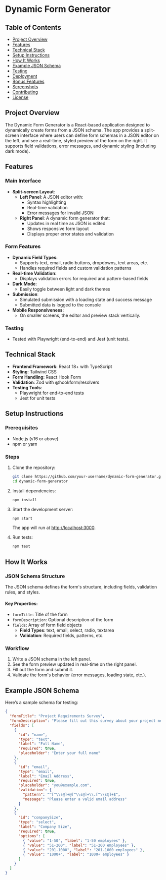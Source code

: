 # Dynamic Form Generator

## Table of Contents
- [Project Overview](#project-overview)
- [Features](#features)
- [Technical Stack](#technical-stack)
- [Setup Instructions](#setup-instructions)
- [How It Works](#how-it-works)
- [Example JSON Schema](#example-json-schema)
- [Testing](#testing)
- [Deployment](#deployment)
- [Bonus Features](#bonus-features)
- [Screenshots](#screenshots)
- [Contributing](#contributing)
- [License](#license)

## Project Overview
The Dynamic Form Generator is a React-based application designed to dynamically create forms from a JSON schema. The app provides a split-screen interface where users can define form schemas in a JSON editor on the left, and see a real-time, styled preview of the form on the right. It supports field validations, error messages, and dynamic styling (including dark mode).

## Features

### Main Interface
- **Split-screen Layout**:
  - **Left Panel**: A JSON editor with:
    - Syntax highlighting
    - Real-time validation
    - Error messages for invalid JSON
  - **Right Panel**: A dynamic form generator that:
    - Updates in real time as JSON is edited
    - Shows responsive form layout
    - Displays proper error states and validation

### Form Features
- **Dynamic Field Types**:
  - Supports text, email, radio buttons, dropdowns, text areas, etc.
  - Handles required fields and custom validation patterns
- **Real-time Validation**:
  - Displays validation errors for required and pattern-based fields
- **Dark Mode**:
  - Easily toggle between light and dark themes
- **Submission**:
  - Simulated submission with a loading state and success message
  - Submitted data is logged to the console
- **Mobile Responsiveness**:
  - On smaller screens, the editor and preview stack vertically.

### Testing
- Tested with Playwright (end-to-end) and Jest (unit tests).

## Technical Stack
- **Frontend Framework**: React 18+ with TypeScript
- **Styling**: Tailwind CSS
- **Form Handling**: React Hook Form
- **Validation**: Zod with @hookform/resolvers
- **Testing Tools**:
  - Playwright for end-to-end tests
  - Jest for unit tests

## Setup Instructions

### Prerequisites
- Node.js (v16 or above)
- npm or yarn

### Steps

1. Clone the repository:
    ```bash
    git clone https://github.com/your-username/dynamic-form-generator.git
    cd dynamic-form-generator
    ```
2. Install dependencies:
    ```bash
    npm install
    ```
3. Start the development server:
    ```bash
    npm start
    ```
    The app will run at [http://localhost:3000](http://localhost:5173).

4. Run tests:
    ```bash
    npm test
    ```

## How It Works

### JSON Schema Structure
The JSON schema defines the form's structure, including fields, validation rules, and styles.

#### Key Properties:
- `formTitle`: Title of the form
- `formDescription`: Optional description of the form
- `fields`: Array of form field objects
  - **Field Types**: text, email, select, radio, textarea
  - **Validation**: Required fields, patterns, etc.

### Workflow
1. Write a JSON schema in the left panel.
2. See the form preview updated in real-time on the right panel.
3. Fill out the form and submit it.
4. Validate the form's behavior (error messages, loading state, etc.).

## Example JSON Schema
Here’s a sample schema for testing:
```json
{
  "formTitle": "Project Requirements Survey",
  "formDescription": "Please fill out this survey about your project needs",
  "fields": [
    {
      "id": "name",
      "type": "text",
      "label": "Full Name",
      "required": true,
      "placeholder": "Enter your full name"
    },
    {
      "id": "email",
      "type": "email",
      "label": "Email Address",
      "required": true,
      "placeholder": "you@example.com",
      "validation": {
        "pattern": "^[^\\s@]+@[^\\s@]+\\.[^\\s@]+$",
        "message": "Please enter a valid email address"
      }
    },
    {
      "id": "companySize",
      "type": "select",
      "label": "Company Size",
      "required": true,
      "options": [
        { "value": "1-50", "label": "1-50 employees" },
        { "value": "51-200", "label": "51-200 employees" },
        { "value": "201-1000", "label": "201-1000 employees" },
        { "value": "1000+", "label": "1000+ employees" }
      ]
    }
  ]
}
